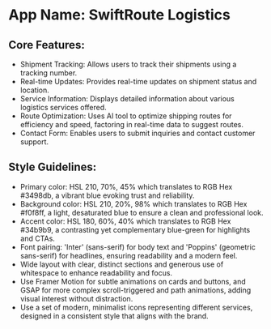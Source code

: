 # **App Name**: SwiftRoute Logistics

## Core Features:

- Shipment Tracking: Allows users to track their shipments using a tracking number.
- Real-time Updates: Provides real-time updates on shipment status and location.
- Service Information: Displays detailed information about various logistics services offered.
- Route Optimization: Uses AI tool to optimize shipping routes for efficiency and speed, factoring in real-time data to suggest routes.
- Contact Form: Enables users to submit inquiries and contact customer support.

## Style Guidelines:

- Primary color: HSL 210, 70%, 45% which translates to RGB Hex #3498db, a vibrant blue evoking trust and reliability.
- Background color: HSL 210, 20%, 98% which translates to RGB Hex #f0f8ff, a light, desaturated blue to ensure a clean and professional look.
- Accent color: HSL 180, 60%, 40% which translates to RGB Hex #34b9b9, a contrasting yet complementary blue-green for highlights and CTAs.
- Font pairing: 'Inter' (sans-serif) for body text and 'Poppins' (geometric sans-serif) for headlines, ensuring readability and a modern feel.
- Wide layout with clear, distinct sections and generous use of whitespace to enhance readability and focus.
- Use Framer Motion for subtle animations on cards and buttons, and GSAP for more complex scroll-triggered and path animations, adding visual interest without distraction.
- Use a set of modern, minimalist icons representing different services, designed in a consistent style that aligns with the brand.